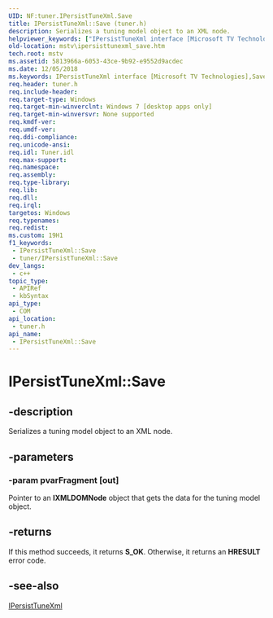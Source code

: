 ```yaml
---
UID: NF:tuner.IPersistTuneXml.Save
title: IPersistTuneXml::Save (tuner.h)
description: Serializes a tuning model object to an XML node.
helpviewer_keywords: ["IPersistTuneXml interface [Microsoft TV Technologies]","Save method","IPersistTuneXml.Save","IPersistTuneXml::Save","Save","Save method [Microsoft TV Technologies]","Save method [Microsoft TV Technologies]","IPersistTuneXml interface","mstv.ipersisttunexml_save","tuner/IPersistTuneXml::Save"]
old-location: mstv\ipersisttunexml_save.htm
tech.root: mstv
ms.assetid: 5813966a-6053-43ce-9b92-e9552d9acdec
ms.date: 12/05/2018
ms.keywords: IPersistTuneXml interface [Microsoft TV Technologies],Save method, IPersistTuneXml.Save, IPersistTuneXml::Save, Save, Save method [Microsoft TV Technologies], Save method [Microsoft TV Technologies],IPersistTuneXml interface, mstv.ipersisttunexml_save, tuner/IPersistTuneXml::Save
req.header: tuner.h
req.include-header: 
req.target-type: Windows
req.target-min-winverclnt: Windows 7 [desktop apps only]
req.target-min-winversvr: None supported
req.kmdf-ver: 
req.umdf-ver: 
req.ddi-compliance: 
req.unicode-ansi: 
req.idl: Tuner.idl
req.max-support: 
req.namespace: 
req.assembly: 
req.type-library: 
req.lib: 
req.dll: 
req.irql: 
targetos: Windows
req.typenames: 
req.redist: 
ms.custom: 19H1
f1_keywords:
 - IPersistTuneXml::Save
 - tuner/IPersistTuneXml::Save
dev_langs:
 - c++
topic_type:
 - APIRef
 - kbSyntax
api_type:
 - COM
api_location:
 - tuner.h
api_name:
 - IPersistTuneXml::Save
---
```


# IPersistTuneXml::Save


## -description

Serializes a tuning model object to an XML node.

## -parameters

### -param pvarFragment [out]

Pointer to an <b>IXMLDOMNode</b> object that gets the data for the tuning model object.

## -returns

If this method succeeds, it returns <b xmlns:loc="http://microsoft.com/wdcml/l10n">S_OK</b>. Otherwise, it returns an <b xmlns:loc="http://microsoft.com/wdcml/l10n">HRESULT</b> error code.

## -see-also

<a href="/previous-versions/windows/desktop/api/tuner/nn-tuner-ipersisttunexml">IPersistTuneXml</a>

